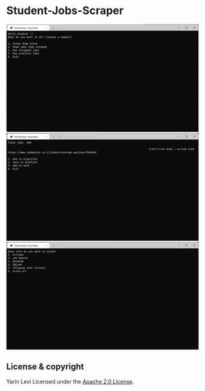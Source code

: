 # Student-Jobs-Scraper
![ScreenShot](https://github.com/yarinl3/Student-Jobs-Scraper/blob/main/pic1.png?raw=true)
![ScreenShot](https://github.com/yarinl3/Student-Jobs-Scraper/blob/main/pic2.png?raw=true)
![ScreenShot](https://github.com/yarinl3/Student-Jobs-Scraper/blob/main/pic3.png?raw=true)
## License & copyright
Yarin Levi
Licensed under the [Apache 2.0 License](LICENSE).
